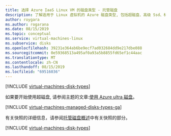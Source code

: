 ```yaml
---
title: 选择 Azure IaaS Linux VM 的磁盘类型 - 托管磁盘
description: 了解适用于 Linux 虚拟机的 Azure 磁盘类型, 包括超磁盘、高级 Ssd、标准 Ssd 和标准 Hdd。
author: roygara
ms.author: rogarana
ms.date: 08/15/2019
ms.topic: conceptual
ms.service: virtual-machines-linux
ms.subservice: disks
ms.openlocfilehash: 39231e364ab6be9ecf7ad032684dd9e217dbe088
ms.sourcegitcommit: 0e59368513a495af0a93a5b8855fd65ef1c44aac
ms.translationtype: MT
ms.contentlocale: zh-CN
ms.lasthandoff: 08/15/2019
ms.locfileid: "69516036"
---
```

[!INCLUDE [virtual-machines-disk-types](../../../includes/virtual-machines-managed-disks-types-overview.md)]

如果要开始使用超磁盘, 请参阅主题的文章:[使用 Azure ultra 磁盘](disks-enable-ultra-ssd.md)。

[!INCLUDE [virtual-machines-managed-disks-types-ga](../../../includes/virtual-machines-managed-disks-types-ga.md)]

有关快照的详细信息，请参阅[托管磁盘概述](managed-disks-overview.md)中有关快照的部分。

[!INCLUDE [virtual-machines-disk-types](../../../includes/virtual-machines-managed-disks-types-billing-and-fees.md)]